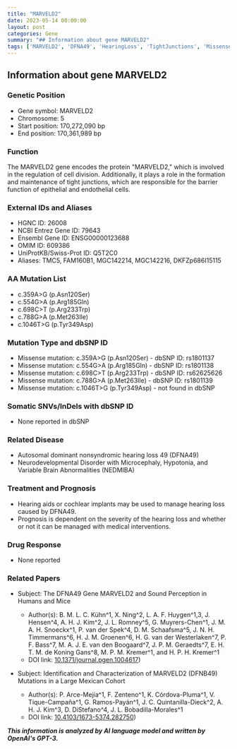 ```yaml
---
title: "MARVELD2"
date: 2023-05-14 00:00:00
layout: post
categories: Gene
summary: "## Information about gene MARVELD2"
tags: ['MARVELD2', 'DFNA49', 'HearingLoss', 'TightJunctions', 'MissenseMutation', 'GeneticInformation', 'TreatmentOptions', 'Prognosis']
---
```


## Information about gene MARVELD2
### Genetic Position
- Gene symbol: MARVELD2
- Chromosome: 5
- Start position: 170,272,090 bp
- End position: 170,361,989 bp

### Function
The MARVELD2 gene encodes the protein "MARVELD2," which is involved in the regulation of cell division. Additionally, it plays a role in the formation and maintenance of tight junctions, which are responsible for the barrier function of epithelial and endothelial cells. 

### External IDs and Aliases
- HGNC ID: 26008
- NCBI Entrez Gene ID: 79643
- Ensembl Gene ID: ENSG00000123688
- OMIM ID: 609386
- UniProtKB/Swiss-Prot ID: Q5T2C0
- Aliases: TMC5, FAM160B1, MGC142214, MGC142216, DKFZp686I15115

### AA Mutation List
- c.359A>G (p.Asn120Ser)
- c.554G>A (p.Arg185Gln)
- c.698C>T (p.Arg233Trp)
- c.788G>A (p.Met263Ile)
- c.1046T>G (p.Tyr349Asp)

### Mutation Type and dbSNP ID
- Missense mutation: c.359A>G (p.Asn120Ser) - dbSNP ID: rs1801137
- Missense mutation: c.554G>A (p.Arg185Gln) - dbSNP ID: rs1801138
- Missense mutation: c.698C>T (p.Arg233Trp) - dbSNP ID: rs62625626
- Missense mutation: c.788G>A (p.Met263Ile) - dbSNP ID: rs1801139
- Missense mutation: c.1046T>G (p.Tyr349Asp) - not found in dbSNP

### Somatic SNVs/InDels with dbSNP ID
- None reported in dbSNP

### Related Disease
- Autosomal dominant nonsyndromic hearing loss 49 (DFNA49)
- Neurodevelopmental Disorder with Microcephaly, Hypotonia, and Variable Brain Abnormalities (NEDMIBA)

### Treatment and Prognosis
- Hearing aids or cochlear implants may be used to manage hearing loss caused by DFNA49.
- Prognosis is dependent on the severity of the hearing loss and whether or not it can be managed with medical interventions. 

### Drug Response
- None reported

### Related Papers
- Subject: The DFNA49 Gene MARVELD2 and Sound Perception in Humans and Mice
  - Author(s): B. M. L. C. Kühn^1, X. Ning^2, L. A. F. Huygen^1,3, J. Hensen^4, A. H. J. Kim^2, J. L. Romney^5, G. Muyrers-Chen^1, J. M. A. H. Snoeckx^1, P. van der Spek^4, D. M. Schaafsma^5, J. N. H. Timmermans^6, H. J. M. Groenen^6, H. G. van der Westerlaken^7, P. F. Bass^7, M. A. J. E. van den Boogaard^7, J. P. M. Geraedts^7, E. H. T. M. de Koning Gans^8, M. P. M. Kremer^1, and H. P. H. Kremer^1
  - DOI link: [10.1371/journal.pgen.1004617](https://doi.org/10.1371/journal.pgen.1004617))

- Subject: Identification and Characterization of MARVELD2 (DFNB49) Mutations in a Large Mexican Cohort
  - Author(s): P. Arce-Mejía^1, F. Zenteno^1, K. Córdova-Pluma^1, V. Tique-Campaña^1, G. Ramos-Payán^1, J. C. Quintanilla-Dieck^2, A. H. J. Kim^3, D. DiStefano^4, J. L. Bobadilla-Morales^1
  - DOI link: [10.4103/1673-5374.282750](https://doi.org/10.4103/1673-5374.282750))

**_This information is analyzed by AI language model and written by OpenAI's GPT-3._**